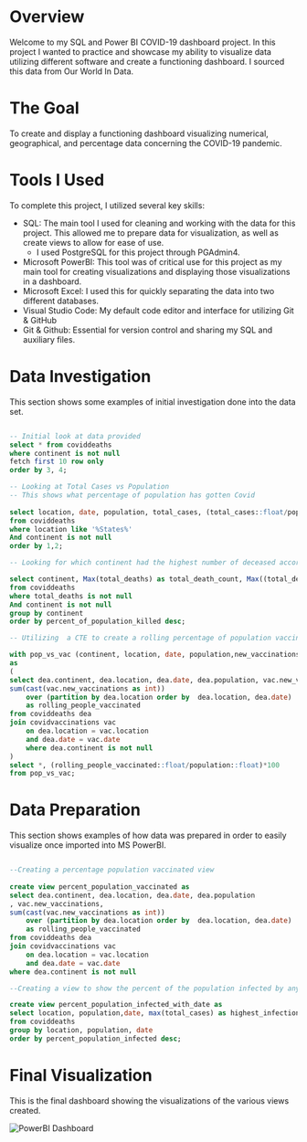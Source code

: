 # Overview

Welcome to my SQL and Power BI COVID-19 dashboard project. In this project I wanted to practice and showcase my ability to visualize data utilizing different software and create a functioning dashboard. I sourced this data from Our World In Data.

# The Goal

To create and display a functioning dashboard visualizing numerical, geographical, and percentage data concerning the COVID-19 pandemic.  

# Tools I Used

To complete this project, I utilized several key skills:

* SQL: The main tool I used for cleaning and working with the data for this project. This allowed me to prepare data for visualization, as well as create views to allow for ease of use.
    * I used PostgreSQL for this project through PGAdmin4.
* Microsoft PowerBI: This tool was of critical use for this project as my main tool for creating visualizations and displaying those visualizations in a dashboard. 
* Microsoft Excel: I used this for quickly separating the data into two different databases.
* Visual Studio Code: My default code editor and interface for utilizing Git & GitHub
* Git & Github: Essential for version control and sharing my SQL and auxiliary files.

# Data Investigation
This section shows some examples of initial investigation done into the data set. 

```sql

-- Initial look at data provided
select * from coviddeaths
where continent is not null
fetch first 10 row only
order by 3, 4;

-- Looking at Total Cases vs Population
-- This shows what percentage of population has gotten Covid
	
select location, date, population, total_cases, (total_cases::float/population::float)*100 as Cases_by_population
from coviddeaths
where location like '%States%'
And continent is not null
order by 1,2;

-- Looking for which continent had the highest number of deceased according to population size.

select continent, Max(total_deaths) as total_death_count, Max((total_deaths::float/population::float)*100) as percent_of_population_killed
from coviddeaths
where total_deaths is not null
And continent is not null
group by continent
order by percent_of_population_killed desc;

-- Utilizing  a CTE to create a rolling percentage of population vaccinated column 

with pop_vs_vac (continent, location, date, population,new_vaccinations, rolling_people_vaccinated)
as
(
select dea.continent, dea.location, dea.date, dea.population, vac.new_vaccinations,
sum(cast(vac.new_vaccinations as int)) 
	over (partition by dea.location order by  dea.location, dea.date)
	as rolling_people_vaccinated
from coviddeaths dea
join covidvaccinations vac
	on dea.location = vac.location
	and dea.date = vac.date
	where dea.continent is not null
)
select *, (rolling_people_vaccinated::float/population::float)*100
from pop_vs_vac;

```

# Data Preparation
This section shows examples of how data was prepared in order to easily visualize once imported into MS PowerBI.

```sql

--Creating a percentage population vaccinated view
	
create view percent_population_vaccinated as
select dea.continent, dea.location, dea.date, dea.population
, vac.new_vaccinations,
sum(cast(vac.new_vaccinations as int)) 
	over (partition by dea.location order by  dea.location, dea.date)
	as rolling_people_vaccinated
from coviddeaths dea
join covidvaccinations vac
	on dea.location = vac.location
	and dea.date = vac.date
where dea.continent is not null

--Creating a view to show the percent of the population infected by any given date. 

create view percent_population_infected_with_date as 
select location, population,date, max(total_cases) as highest_infection_count,  max((total_cases::float/population::float))*100 as percent_population_infected
from coviddeaths
group by location, population, date
order by percent_population_infected desc;

```

# Final Visualization 
This is the final dashboard showing the visualizations of the various views created. 

![PowerBI Dashboard](Covid-Data-Project\BI_Dashboard.png)
